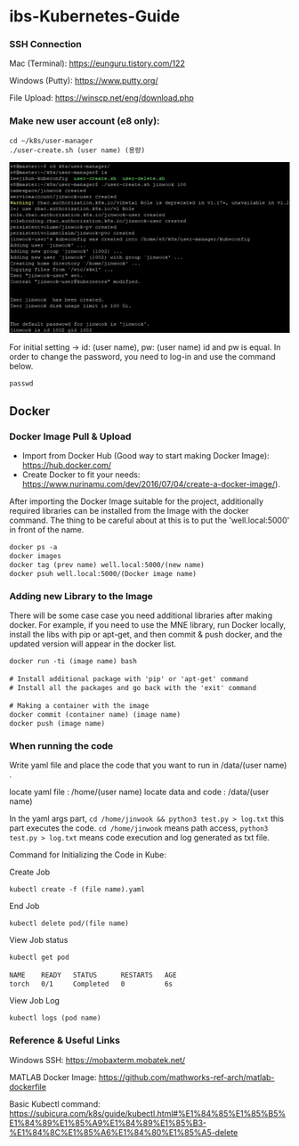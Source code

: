 # ibs-Kubernetes-Guide

### SSH Connection

Mac (Terminal): https://eunguru.tistory.com/122

Windows (Putty): https://www.putty.org/ 

File Upload: https://winscp.net/eng/download.php



### Make new user account (e8 only): 
```
cd ~/k8s/user-manager 
./user-create.sh (user name) (용량)
```

![user_create](https://raw.githubusercontent.com/jinwook31/ibs-Kubernetes-Guide/main/img/user%20create.PNG)

For initial setting -> id: (user name), pw: (user name)  id and pw is equal. In order to change the password, you need to log-in and use the command below.
```
passwd
```



## Docker 

### Docker Image Pull & Upload

- Import from Docker Hub (Good way to start making Docker Image): https://hub.docker.com/
- Create Docker to fit your needs: https://www.nurinamu.com/dev/2016/07/04/create-a-docker-image/).

After importing the Docker Image suitable for the project, additionally required libraries can be installed from the Image with the docker command. The thing to be careful about at this is to put the 'well.local:5000' in front of the name.

```
docker ps -a
docker images
docker tag (prev name) well.local:5000/(new name)
docker psuh well.local:5000/(Docker image name)
```


### Adding new Library to the Image

There will be some case case you need additional libraries after making docker. For example, if you need to use the MNE library, run Docker locally, install the libs with pip or apt-get, and then commit & push docker, and the updated version will appear in the docker list.

```
docker run -ti (image name) bash

# Install additional package with 'pip' or 'apt-get' command
# Install all the packages and go back with the 'exit' command

# Making a container with the image
docker commit (container name) (image name)
docker push (image name)
```

### When running the code

Write yaml file and place the code that you want to run in /data/(user name) .

locate yaml file : /home/(user name)
locate data and code : /data/(user name)

In the yaml args part, `cd /home/jinwook && python3 test.py > log.txt` this part executes the code. `cd /home/jinwook` means path access, `python3 test.py > log.txt` means code execution and log generated as txt file.


Command for Initializing the Code in Kube:

Create Job
```
kubectl create -f (file name).yaml
```

End Job
```
kubectl delete pod/(file name)
```

View Job status
```
kubectl get pod

NAME    READY   STATUS      RESTARTS   AGE
torch   0/1     Completed   0          6s
```

View Job Log 
```
kubectl logs (pod name)
```



### Reference & Useful Links

Windows SSH: https://mobaxterm.mobatek.net/

MATLAB Docker Image: https://github.com/mathworks-ref-arch/matlab-dockerfile

Basic Kubectl command: https://subicura.com/k8s/guide/kubectl.html#%E1%84%85%E1%85%B5%E1%84%89%E1%85%A9%E1%84%89%E1%85%B3-%E1%84%8C%E1%85%A6%E1%84%80%E1%85%A5-delete
